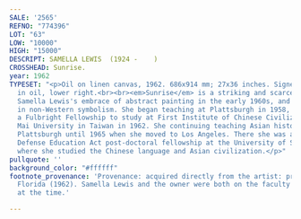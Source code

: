 ```yaml
---
SALE: '2565'
REFNO: "774396"
LOT: "63"
LOW: "10000"
HIGH: "15000"
DESCRIPT: SAMELLA LEWIS  (1924 -    )
CROSSHEAD: Sunrise.
year: 1962
TYPESET: "<p>Oil on linen canvas, 1962. 686x914 mm; 27x36 inches. Signed and dated
  in oil, lower right.<br><br><em>Sunrise</em> is a striking and scarce example of
  Samella Lewis's embrace of abstract painting in the early 1960s, and her new interest
  in non-Western symbolism. She began teaching at Plattsburgh in 1958, and was awarded
  a Fulbright Fellowship to study at First Institute of Chinese Civilization and Tung
  Mai University in Taiwan in 1962. She continuing teaching Asian history at SUNY
  Plattsburgh until 1965 when she moved to Los Angeles. There she was awarded a National
  Defense Education Act post-doctoral fellowship at the University of Southern California,
  where she studied the Chinese language and Asian civilization.</p>"
pullquote: ''
background_color: "#ffffff"
footnote_provenance: 'Provenance: acquired directly from the artist: private collection,
  Florida (1962). Samella Lewis and the owner were both on the faculty of SUNY Plattsburgh
  at the time.'

---
```

